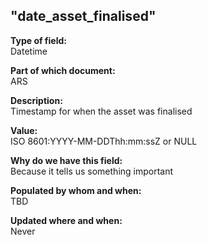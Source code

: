 ## "date_asset_finalised"

**Type of field:**  
Datetime

**Part of which document:**  
ARS

**Description:**  
Timestamp for when the asset was finalised

**Value:**  
ISO 8601:YYYY-MM-DDThh:mm:ssZ or NULL

**Why do we have this field:**  
Because it tells us something important  

**Populated by whom and when:**  
TBD

**Updated where and when:**  
Never

